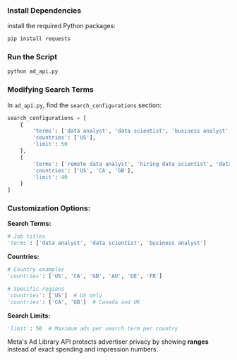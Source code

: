 ### Install Dependencies

install the required Python packages:

```bash
pip install requests
```

### Run the Script

```bash
python ad_api.py
```

### Modifying Search Terms

In `ad_api.py`, find the `search_configurations` section:

```python
search_configurations = [
    {
        'terms': ['data analyst', 'data scientist', 'business analyst', 'data engineer'],
        'countries': ['US'],
        'limit': 50
    },
    {
        'terms': ['remote data analyst', 'hiring data scientist', 'data jobs'],
        'countries': ['US', 'CA', 'GB'],
        'limit': 40
    }
]
```

### Customization Options:

**Search Terms:**
```python
# Job titles
'terms': ['data analyst', 'data scientist', 'business analyst']
```

**Countries:**
```python
# Country examples
'countries': ['US', 'CA', 'GB', 'AU', 'DE', 'FR']

# Specific regions
'countries': ['US']  # US only
'countries': ['CA', 'GB']  # Canada and UK
```

**Search Limits:**
```python
'limit': 50  # Maximum ads per search term per country
```

Meta's Ad Library API protects advertiser privacy by showing **ranges** instead of exact spending and impression numbers.